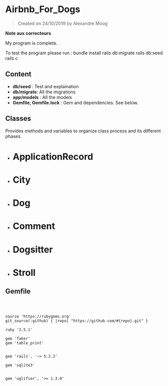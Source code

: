 # Airbnb_For_Dogs



>Created on 24/10/2019 by Alexandre Moog



**Note aux correcteurs**

My program is complete.

To test the program please run :
bundle install
rails db:migrate
rails db:seed
rails c


## Content



- **db/seed** : Test and explaination
- **db/migrate**: All the migrations
- **app/models** : All the models
- **Gemfile, Gemfile.lock** : Gem and dependencies. See below.



## Classes



Provides methods and variables to organize class process and its different phases.



- # ApplicationRecord
- # City
- # Dog
- # Comment
- # Dogsitter
- # Stroll



## Gemfile



```



source 'https://rubygems.org'
git_source(:github) { |repo| "https://github.com/#{repo}.git" }

ruby '2.5.1'

gem 'faker'
gem 'table_print'


gem 'rails', '~> 5.2.3'

gem 'sqlite3'


gem 'uglifier', '>= 1.3.0'


